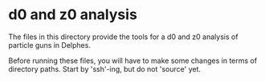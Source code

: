 # d0 and z0 analysis
The files in this directory provide the tools for a d0 and z0 analysis of particle guns in Delphes.

Before running these files, you will have to make some changes in terms of directory paths. Start by 'ssh'-ing, but do not 'source' yet.
